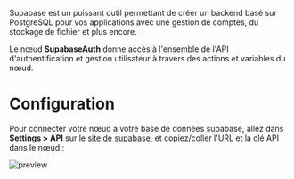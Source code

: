 Supabase est un puissant outil permettant de créer un backend basé sur PostgreSQL pour vos applications avec une gestion de comptes, du stockage de fichier et plus encore.

Le nœud **SupabaseAuth** donne accès à l'ensemble de l'API d'authentification et gestion utilisateur à travers des actions et variables du nœud.

# Configuration

Pour connecter votre nœud à votre base de données supabase, allez dans **Settings > API** sur le [site de supabase](https://app.supabase.com/), et copiez/coller l'URL et la clé API dans le nœud :

![preview](/documentation/nodes/supabaseAuth/config.png)
